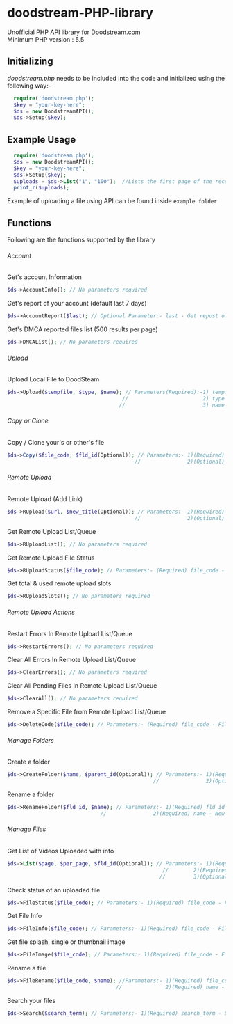 # doodstream-PHP-library
Unofficial PHP API library for Doodstream.com <br>
Minimum PHP version : 5.5


## Initializing
*doodstream.php* needs to be included into the code and initialized using the following way:- 

```php
  require('doodstream.php');
  $key = "your-key-here";
  $ds = new DoodstreamAPI();
  $ds->Setup($key);
  ```

## Example Usage

```php
  require('doodstream.php');
  $ds = new DoodstreamAPI();
  $key = "your-key-here";
  $ds->Setup($key);
  $uploads = $ds->List("1", "100");  //Lists the first page of the recent uploads(100 per page as defined)
  print_r($uploads);
```
Example of uploading a file using API can be found inside `example folder`


## Functions

Following are the functions supported by the library
###### Account
Get's account Information
```php
$ds->AccountInfo(); // No parameters required
```
Get's report of your account (default last 7 days)
```php
$ds->AccountReport($last); // Optional Parameter:- last - Get repost of last x days
```
Get's DMCA reported files list (500 results per page)
```php
$ds->DMCAList(); // No parameters required
```

###### Upload
Upload Local File to DoodSteam 
```php
$ds->Upload($tempfile, $type, $name); // Parameters(Required):-1) tempfile - Location of the file's temporary location on the server, called using $_FILES['video']['tmp_name']
                                     //                        2) type - Video Extention, called using $_FILES['video']['type'] 
                                    //                         3) name - Name you want to save the video with, needs to full name with extention for example :- Video1.mp4
```
###### Copy or Clone <br>
Copy / Clone your's or other's file
```php
$ds->Copy($file_code, $fld_id(Optional)); // Parameters:- 1)(Required) file_code - File code of the video you want to copy
                                         //               2)(Optional) fld_id - Folder ID to store inside
```

###### Remote Upload
Remote Upload (Add Link)
```php
$ds->RUpload($url, $new_title(Optional)); // Parameters:- 1)(Required) url - URL to remote upload
                                         //               2)(Optional) new_title - Set a custom video title
```
Get Remote Upload List/Queue
```php
$ds->RUploadList(); // No parameters required
```

Get Remote Upload File Status
```php
$ds->RUploadStatus($file_code); // Parameters:- (Required) file_code - File code of the file in Remote Upload Queue
```

Get total & used remote upload slots
```php
$ds->RUploadSlots(); // No parameters required
```

###### Remote Upload Actions

Restart Errors In Remote Upload List/Queue
```php
$ds->RestartErrors(); // No parameters required
```

Clear All Errors In Remote Upload List/Queue
```php
$ds->ClearErrors(); // No parameters required
```

Clear All Pending Files In Remote Upload List/Queue
```php
$ds->ClearAll(); // No parameters required
```

Remove a Specific File from Remote Upload List/Queue
```php
$ds->DeleteCode($file_code); // Parameters:- (Required) file_code - File code to be removed from Remote Upload List/Queue
```
###### Manage Folders

Create a folder
```php
$ds->CreateFolder($name, $parent_id(Optional)); // Parameters:- 1)(Required) name - Name of the folder to be created
                                               //               2)(Optional) parent_id - Parent folder ID
```

Rename a folder
```php
$ds->RenameFolder($fld_id, $name); // Parameters:- 1)(Required) fld_id - Folder ID
	                          //               2)(Required) name - New name of the folder
```

###### Manage Files

Get List of Videos Uploaded with info
```php
$ds->List($page, $per_page, $fld_id(Optional)); // Parameters:- 1)(Required) page - Pagination , page number from which results have to shown (1 for the most recent uploads; Ascending Order followed)
	                                              //        2)(Required) per_page - Max videos per page (Cannot be more than 200)
	                                             //         3)(Optional) fld_id - Show videos inside a specific folder 
```

Check status of an uploaded file
```php
$ds->FileStatus($file_code); // Parameters:- 1)(Required) file_code - File Code
```

Get File Info
```php
$ds->FileInfo($file_code); // Parameters:- 1)(Required) file_code - File Code
```

Get file splash, single or thumbnail image
```php
$ds->FileImage($file_code); // Parameters:- 1)(Required) file_code - File Code
```

Rename a file
```php
$ds->FileRename($file_code, $name); //Parameters:- 1)(Required) file_code - File Code
                                   //              2)(Required) name - New File Name
```

Search your files
```php
$ds->Search($search_term); // Parameters:- 1)(Required) search_term - Search term
```
